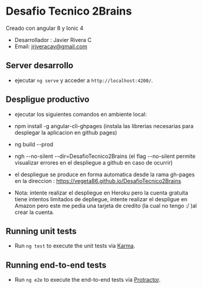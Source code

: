 # Desafio Tecnico 2Brains

Creado con angular 8 y Ionic 4
- Desarrollador : Javier Rivera C
- Email: jriveracav@gmail.com

##  Server desarrollo

- ejecutar `ng serve` y acceder a  `http://localhost:4200/`.

## Despligue productivo

- ejecutar los siguientes comandos en ambiente local:

- npm install -g angular-cli-ghpages (instala las librerias necesarias para desplegar la aplicacion en github pages)
- ng build --prod
- ngh --no-silent --dir=DesafioTecnico2Brains (el flag --no-silent permite visualizar errores en el despliegue a github en caso de ocurrir)

- el despliegue se produce en forma automatica desde la rama gh-pages
en la direccion : https://vegeta86.github.io/DesafioTecnico2Brains


- Nota: intente realizar el despliegue en Heroku pero la cuenta gratuita tiene intentos limitados de depliegue,
intente realizar el despligue en Amazon pero este me pedia una tarjeta de credito (la cual no tengo :/ )al crear la cuenta.


## Running unit tests

- Run `ng test` to execute the unit tests via [Karma](https://karma-runner.github.io).

## Running end-to-end tests

- Run `ng e2e` to execute the end-to-end tests via [Protractor](http://www.protractortest.org/).
